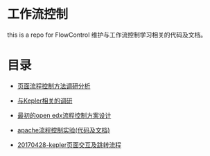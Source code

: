 # 工作流控制
this is a repo for FlowControl
维护与工作流控制学习相关的代码及文档。

# 目录
 * [页面流程控制方法调研分析](https://github.com/jennyzhang8800/FlowControl/blob/master/%E6%B5%81%E7%A8%8B%E6%8E%A7%E5%88%B6%E8%B0%83%E7%A0%94%E5%88%86%E6%9E%90.md)
 * [与Kepler相关的调研](https://github.com/jennyzhang8800/FlowControl/blob/master/%E4%B8%8Ekepler%E7%9B%B8%E5%85%B3%E7%9A%84%E5%B7%A5%E4%BD%9C%E6%B5%81%E8%B0%83%E7%A0%94.md)
 * [最初的open edx流程控制方案设计](https://github.com/jennyzhang8800/FlowControl/blob/master/%E6%96%B9%E6%A1%88%E8%AE%BE%E8%AE%A1.md)
 * [apache流程控制实验(代码及文档)](https://github.com/jennyzhang8800/FlowControl/tree/master/20160624-apache%E6%B5%81%E7%A8%8B%E6%8E%A7%E5%88%B6%E5%AE%9E%E9%AA%8C)
 
 * [20170428-kepler页面交互及跳转流程](https://github.com/jennyzhang8800/FlowControl/tree/master/20170428-kepler-%E9%A1%B5%E9%9D%A2%E4%BA%A4%E4%BA%92%E5%8F%8A%E8%B7%B3%E8%BD%AC%E6%B5%81%E7%A8%8B)

